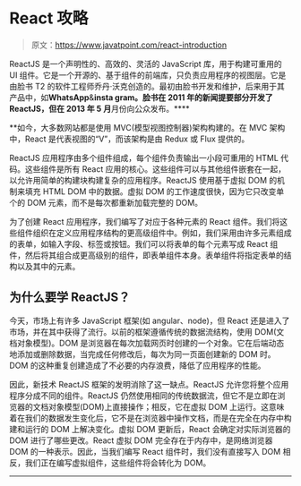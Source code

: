 # React 攻略

> 原文：<https://www.javatpoint.com/react-introduction>

ReactJS 是一个声明性的、高效的、灵活的 JavaScript 库，用于构建可重用的 UI 组件。它是一个开源的、基于组件的前端库，只负责应用程序的视图层。它是由脸书 T2 的软件工程师乔丹·沃克创造的。最初由脸书开发和维护，后来用于其产品中，如**WhatsApp**&**insta gram。**脸书在 2011 年**的新闻提要部分开发了 ReactJS，但在 2013 年 5 月**月份向公众发布。****

 **如今，大多数网站都是使用 MVC(模型视图控制器)架构构建的。在 MVC 架构中，React 是代表视图的“V”，而该架构是由 Redux 或 Flux 提供的。

ReactJS 应用程序由多个组件组成，每个组件负责输出一小段可重用的 HTML 代码。这些组件是所有 React 应用的核心。这些组件可以与其他组件嵌套在一起，以允许用简单的构建块构建复杂的应用程序。ReactJS 使用基于虚拟 DOM 的机制来填充 HTML DOM 中的数据。虚拟 DOM 的工作速度很快，因为它只改变单个的 DOM 元素，而不是每次都重新加载完整的 DOM。

为了创建 React 应用程序，我们编写了对应于各种元素的 React 组件。我们将这些组件组织在定义应用程序结构的更高级组件中。例如，我们采用由许多元素组成的表单，如输入字段、标签或按钮。我们可以将表单的每个元素写成 React 组件，然后将其组合成更高级别的组件，即表单组件本身。表单组件将指定表单的结构以及其中的元素。

## 为什么要学 ReactJS？

今天，市场上有许多 JavaScript 框架(如 angular、node)，但 React 还是进入了市场，并在其中获得了流行。以前的框架遵循传统的数据流结构，使用 DOM(文档对象模型)。DOM 是浏览器在每次加载网页时创建的一个对象。它在后端动态地添加或删除数据，当完成任何修改后，每次为同一页面创建新的 DOM 时。DOM 的这种重复创建造成了不必要的内存浪费，降低了应用程序的性能。

因此，新技术 ReactJS 框架的发明消除了这一缺点。ReactJS 允许您将整个应用程序分成不同的组件。ReactJS 仍然使用相同的传统数据流，但它不是立即在浏览器的文档对象模型(DOM)上直接操作；相反，它在虚拟 DOM 上运行。这意味着在我们的数据发生变化后，它不是在浏览器中操作文档，而是在完全在内存中构建和运行的 DOM 上解决变化。虚拟 DOM 更新后，React 会确定对实际浏览器的 DOM 进行了哪些更改。React 虚拟 DOM 完全存在于内存中，是网络浏览器 DOM 的一种表示。因此，当我们编写 React 组件时，我们没有直接写入 DOM 相反，我们正在编写虚拟组件，这些组件将会转化为 DOM。

* * ***